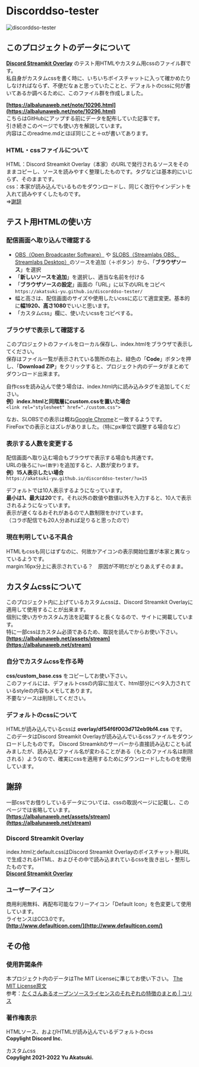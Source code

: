 # Discorddso-tester
![discorddso-tester](https://user-images.githubusercontent.com/44968693/156472286-79d3d548-7478-480d-999c-4e4a5e0b8651.png)

## このプロジェクトのデータについて
**[Discord Streamkit Overlay](https://streamkit.discord.com/overlay)** のテスト用HTMLやカスタム用cssのファイル群です。  
私自身がカスタムcssを書く時に、いちいちボイスチャットに入って確かめたりしなければならず、不便だなぁと思っていたことと、デフォルトのcssに何が書いてあるか調べるために、このファイル群を作成しました。  

__[https://albalunaweb.net/note/10296.html](https://albalunaweb.net/note/10296.html)__  
こちらはGitHubにアップする前にデータを配布していた記事です。  
引き続きこのページでも使い方を解説しています。  
内容はこのreadme.mdとほぼ同じこと＋αが書いてあります。

### HTML・cssファイルについて
HTML：Discord Streamkit Overlay（本家）のURLで発行されるソースをそのままコピーし、ソースを読みやすく整理したものです。タグなどは基本的にいじらず、そのままです。  
css：本家が読み込んでいるものをダウンロードし、同じく改行やインデントを入れて読みやすくしたものです。  
⇒[謝辞](#謝辞)

## テスト用HTMLの使い方
### 配信画面へ取り込んで確認する
- [OBS（Open Broadcaster Software）](https://obsproject.com/ja) や [SLOBS（Streamlabs OBS、Streamlabs Desktop）](https://streamlabs.com/)のソースを追加（＋ボタン）から、「__ブラウザソース__」を選択
- 「__新しいソースを追加__」を選択し、適当な名前を付ける
- 「__ブラウザソースの設定__」画面の「URL」に以下のURLをコピペ  
	`https://akatsuki-yu.github.io/discorddso-tester/`
- 幅と高さは、配信画面のサイズや使用したいcssに応じて適宜変更。基本的に**幅1920、高さ1080**でいいと思います。
- 「カスタムcss」欄に、使いたいcssをコピペする。

### ブラウザで表示して確認する
このプロジェクトのファイルをローカル保存し、index.htmlをブラウザで表示してください。  
保存はファイル一覧が表示されている箇所の右上、緑色の「__Code__」ボタンを押し、「__Download ZIP__」をクリックすると、プロジェクト内のデータがまとめてダウンロード出来ます。

自作cssを読み込んで使う場合は、index.html内に読み込みタグを追加してください。  
__例）index.htmlと同階層にcustom.cssを置いた場合__  
`<link rel="stylesheet" href="./custom.css">`

なお、SLOBSでの表示は概ね[Google Chrome](https://www.google.com/intl/ja_jp/chrome/)と一致するようです。  
FireFoxでの表示とはズレがありました。（特にpx単位で調整する場合など）

### 表示する人数を変更する
配信画面へ取り込む場合もブラウザで表示する場合も共通です。  
URLの後ろに`?u=(数字)`を追加すると、人数が変わります。  
__例）15人表示したい場合__  
`https://akatsuki-yu.github.io/discorddso-tester/?u=15`

デフォルトでは10人表示するようになっています。  
**最小は1、最大は20**です。それ以外の数値や数値以外を入力すると、10人で表示されるようになっています。  
表示が遅くなるおそれがあるので人数制限をかけています。  
（コラボ配信でも20人分あれば足りると思ったので）

### 現在判明している不具合
HTMLもcssも同じはずなのに、何故かアイコンの表示開始位置が本家と異なっているようです。  
margin:16px分上に表示されている？　原因が不明だがとりあえずそのまま。

## カスタムcssについて
このプロジェクト内に上げているカスタムcssは、Discord Streamkit Overlayに適用して使用することが出来ます。  
個別に使い方やカスタム方法を記載すると長くなるので、サイトに掲載しています。  
特に一部cssはカスタム必須であるため、取説を読んでからお使い下さい。  
__[https://albalunaweb.net/assets/stream](https://albalunaweb.net/stream)__

### 自分でカスタムcssを作る時
__css/custom_base.css__ をコピーしてお使い下さい。  
このファイルには、デフォルトcssの内容に加えて、html部分にベタ入力されているstyleの内容もメモしてあります。  
不要なソースは削除してください。

### デフォルトのcssについて
HTMLが読み込んでいるcssは __overlay/df54f6f003d712eb9bf4.css__ です。  
このデータはDiscord Streamkit Overlayが読み込んでいるcssファイルをダウンロードしたものです。
Discord Streamkitのサーバーから直接読み込むことも試みましたが、読み込むファイル名が変わることがある（もとのファイル名は削除される）ようなので、確実にcssを適用するためにダウンロードしたものを使用しています。

## 謝辞
一部cssでお借りしているデータについては、cssの取説ページに記載し、このページでは省略しています。  
__[https://albalunaweb.net/assets/stream](https://albalunaweb.net/stream)__

### Discord Streamkit Overlay
index.htmlとdefault.cssはDiscord Streamkit Overlayのボイスチャット用URLで生成されるHTML、およびその中で読み込まれているcssを抜き出し・整形したものです。  
**[Discord Streamkit Overlay](https://streamkit.discord.com/overlay)**

### ユーザーアイコン
商用利用無料、再配布可能なフリーアイコン「Default Icon」を色変更して使用しています。  
ライセンスはCC3.0です。  
**[http://www.defaulticon.com/](http://www.defaulticon.com/)**

## その他
### 使用許諾条件
本プロジェクト内のデータはThe MIT Licenseに準じてお使い下さい。
[The MIT License原文](https://opensource.org/licenses/mit-license.php)  
参考：[たくさんあるオープンソースライセンスのそれぞれの特徴のまとめ | コリス](https://coliss.com/articles/build-websites/operation/work/choose-a-license-by-github.html)

### 著作権表示
HTMLソース、およびHTMLが読み込んでいるデフォルトのcss  
__Copylight Discord Inc.__

カスタムcss  
__Copylight 2021-2022 Yu Akatsuki.__